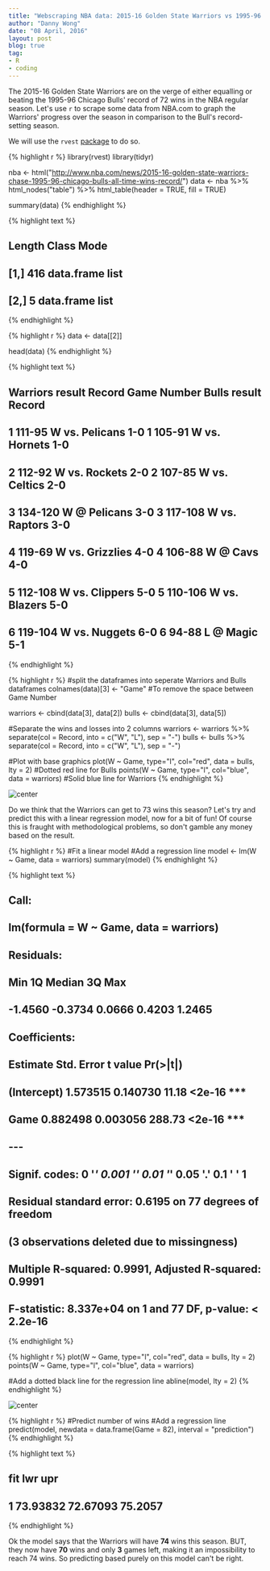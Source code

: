 ```yaml
---
title: "Webscraping NBA data: 2015-16 Golden State Warriors vs 1995-96 Chicago Bulls"
author: "Danny Wong"
date: "08 April, 2016"
layout: post
blog: true
tag:
- R
- coding
---
```


The 2015-16 Golden State Warriors are on the verge of either equalling or beating the 1995-96 Chicago Bulls' record of 72 wins in the NBA regular season. Let's use `r` to scrape some data from NBA.com to graph the Warriors' progress over the season in comparison to the Bull's record-setting season.

We will use the `rvest` [package](http://blog.rstudio.org/2014/11/24/rvest-easy-web-scraping-with-r/) to do so.


{% highlight r %}
library(rvest)
library(tidyr)

nba <- html("http://www.nba.com/news/2015-16-golden-state-warriors-chase-1995-96-chicago-bulls-all-time-wins-record/")
data <- nba %>% html_nodes("table") %>% html_table(header = TRUE, fill = TRUE)

summary(data)
{% endhighlight %}



{% highlight text %}
##      Length Class      Mode
## [1,] 416    data.frame list
## [2,]   5    data.frame list
{% endhighlight %}



{% highlight r %}
data <- data[[2]]

head(data)
{% endhighlight %}



{% highlight text %}
##          Warriors result Record Game Number          Bulls result Record
## 1  111-95 W vs. Pelicans    1-0           1  105-91 W vs. Hornets    1-0
## 2   112-92 W vs. Rockets    2-0           2  107-85 W vs. Celtics    2-0
## 3   134-120 W @ Pelicans    3-0           3 117-108 W vs. Raptors    3-0
## 4 119-69 W vs. Grizzlies    4-0           4       106-88 W @ Cavs    4-0
## 5 112-108 W vs. Clippers    5-0           5 110-106 W vs. Blazers    5-0
## 6  119-104 W vs. Nuggets    6-0           6       94-88 L @ Magic    5-1
{% endhighlight %}



{% highlight r %}
#split the dataframes into seperate Warriors and Bulls dataframes 
colnames(data)[3] <- "Game" #To remove the space between Game Number

warriors <- cbind(data[3], data[2])
bulls <- cbind(data[3], data[5])

#Separate the wins and losses into 2 columns
warriors <- warriors %>% separate(col = Record, into = c("W", "L"), sep = "-")
bulls <- bulls %>% separate(col = Record, into = c("W", "L"), sep = "-")

#Plot with base graphics
plot(W ~ Game, type="l", col="red", data = bulls, lty = 2) #Dotted red line for Bulls
points(W ~ Game, type="l", col="blue", data = warriors) #Solid blue line for Warriors 
{% endhighlight %}

![center](/figures/2016-04-08-Webscraping-NBA-data-2015-16-Golden-State-Warriors-vs-1995-96-Chicago-Bulls/unnamed-chunk-1-1.png) 

Do we think that the Warriors can get to 73 wins this season? Let's try and predict this with a linear regression model, now for a bit of fun! Of course this is fraught with methodological problems, so don't gamble any money based on the result.



{% highlight r %}
#Fit a linear model
#Add a regression line
model <- lm(W ~ Game, data = warriors)
summary(model)
{% endhighlight %}



{% highlight text %}
## 
## Call:
## lm(formula = W ~ Game, data = warriors)
## 
## Residuals:
##     Min      1Q  Median      3Q     Max 
## -1.4560 -0.3734  0.0666  0.4203  1.2465 
## 
## Coefficients:
##             Estimate Std. Error t value Pr(>|t|)    
## (Intercept) 1.573515   0.140730   11.18   <2e-16 ***
## Game        0.882498   0.003056  288.73   <2e-16 ***
## ---
## Signif. codes:  0 '***' 0.001 '**' 0.01 '*' 0.05 '.' 0.1 ' ' 1
## 
## Residual standard error: 0.6195 on 77 degrees of freedom
##   (3 observations deleted due to missingness)
## Multiple R-squared:  0.9991,	Adjusted R-squared:  0.9991 
## F-statistic: 8.337e+04 on 1 and 77 DF,  p-value: < 2.2e-16
{% endhighlight %}



{% highlight r %}
plot(W ~ Game, type="l", col="red", data = bulls, lty = 2)
points(W ~ Game, type="l", col="blue", data = warriors)

#Add a dotted black line for the regression line
abline(model, lty = 2)
{% endhighlight %}

![center](/figures/2016-04-08-Webscraping-NBA-data-2015-16-Golden-State-Warriors-vs-1995-96-Chicago-Bulls/unnamed-chunk-2-1.png) 

{% highlight r %}
#Predict number of wins
#Add a regression line
predict(model, newdata = data.frame(Game = 82), interval = "prediction")
{% endhighlight %}



{% highlight text %}
##        fit      lwr     upr
## 1 73.93832 72.67093 75.2057
{% endhighlight %}

Ok the model says that the Warriors will have **74** wins this season. BUT, they now have **70** wins and only **3** games left, making it an impossibility to reach 74 wins. So predicting based purely on this model can't be right.
